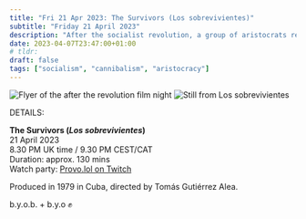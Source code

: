 ```yaml
---
title: "Fri 21 Apr 2023: The Survivors (Los sobrevivientes)"
subtitle: "Friday 21 April 2023"
description: "After the socialist revolution, a group of aristocrats resolves to stick it out on their secluded compound until everything blows over. What could possibly go wrong?"
date: 2023-04-07T23:47:00+01:00
# tldr: 
draft: false
tags: ["socialism", "cannibalism", "aristocracy"]
---
```


![Flyer of the after the revolution film night](/images/after-the-revolution.jpg)
![Still from Los sobrevivientes](/images/los-sobrevivientes.jpeg)

DETAILS:

**The Survivors (*Los sobrevivientes*)**   
21 April 2023  
8.30 PM UK time / 9.30 PM CEST/CAT  
Duration: approx. 130 mins  
Watch party: [Provo.lol on Twitch](https://www.twitch.tv/provolol)

Produced in 1979 in Cuba, directed by Tomás Gutiérrez Alea.

b.y.o.b. + b.y.o ✊